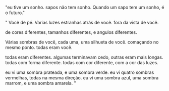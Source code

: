 "eu tive um sonho. sapos não tem sonho. Quando um sapo tem um sonho, é o futuro."

  " Você de pé.
  Varias luzes estranhas atrás de você.
  fora da vista de você.
  
  de cores diferentes,
  tamanhos diferentes,
  e angulos diferentes.
  
  Várias sombras de você,
  cada uma, uma silhueta de você.
  comaçando no mesmo ponto.
  todas eram você.
  
  todas eram diferentes.
  algumas terminavam cedo,
  outras eram mais longas.
  todas com forma diferente.
  todas com cor diferente,
  com a cor das luzes.

  eu vi uma sombra prateada,
  e uma sombra verde.
  eu vi quatro sombras vermelhas,
  todas na mesma direção.
  eu vi uma sombra azul,
  uma sombra marrom,
  e uma sombra amarela. "
